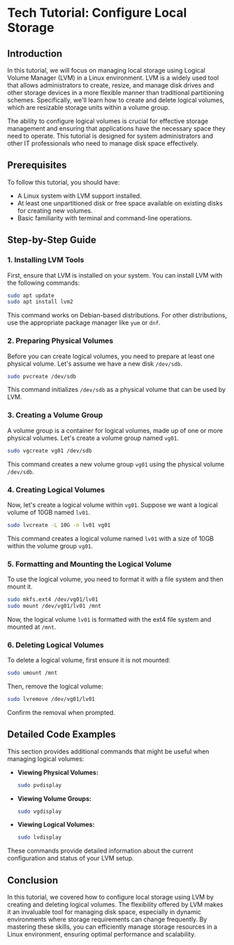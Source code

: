 # Tech Tutorial: Configure Local Storage

## Introduction

In this tutorial, we will focus on managing local storage using Logical Volume Manager (LVM) in a Linux environment. LVM is a widely used tool that allows administrators to create, resize, and manage disk drives and other storage devices in a more flexible manner than traditional partitioning schemes. Specifically, we'll learn how to create and delete logical volumes, which are resizable storage units within a volume group.

The ability to configure logical volumes is crucial for effective storage management and ensuring that applications have the necessary space they need to operate. This tutorial is designed for system administrators and other IT professionals who need to manage disk space effectively.

## Prerequisites

To follow this tutorial, you should have:
- A Linux system with LVM support installed.
- At least one unpartitioned disk or free space available on existing disks for creating new volumes.
- Basic familiarity with terminal and command-line operations.

## Step-by-Step Guide

### 1. Installing LVM Tools

First, ensure that LVM is installed on your system. You can install LVM with the following commands:

```bash
sudo apt update
sudo apt install lvm2
```

This command works on Debian-based distributions. For other distributions, use the appropriate package manager like `yum` or `dnf`.

### 2. Preparing Physical Volumes

Before you can create logical volumes, you need to prepare at least one physical volume. Let's assume we have a new disk `/dev/sdb`.

```bash
sudo pvcreate /dev/sdb
```

This command initializes `/dev/sdb` as a physical volume that can be used by LVM.

### 3. Creating a Volume Group

A volume group is a container for logical volumes, made up of one or more physical volumes. Let's create a volume group named `vg01`.

```bash
sudo vgcreate vg01 /dev/sdb
```

This command creates a new volume group `vg01` using the physical volume `/dev/sdb`.

### 4. Creating Logical Volumes

Now, let's create a logical volume within `vg01`. Suppose we want a logical volume of 10GB named `lv01`.

```bash
sudo lvcreate -L 10G -n lv01 vg01
```

This command creates a logical volume named `lv01` with a size of 10GB within the volume group `vg01`.

### 5. Formatting and Mounting the Logical Volume

To use the logical volume, you need to format it with a file system and then mount it.

```bash
sudo mkfs.ext4 /dev/vg01/lv01
sudo mount /dev/vg01/lv01 /mnt
```

Now, the logical volume `lv01` is formatted with the ext4 file system and mounted at `/mnt`.

### 6. Deleting Logical Volumes

To delete a logical volume, first ensure it is not mounted:

```bash
sudo umount /mnt
```

Then, remove the logical volume:

```bash
sudo lvremove /dev/vg01/lv01
```

Confirm the removal when prompted.

## Detailed Code Examples

This section provides additional commands that might be useful when managing logical volumes:

- **Viewing Physical Volumes:**
  ```bash
  sudo pvdisplay
  ```
- **Viewing Volume Groups:**
  ```bash
  sudo vgdisplay
  ```
- **Viewing Logical Volumes:**
  ```bash
  sudo lvdisplay
  ```

These commands provide detailed information about the current configuration and status of your LVM setup.

## Conclusion

In this tutorial, we covered how to configure local storage using LVM by creating and deleting logical volumes. The flexibility offered by LVM makes it an invaluable tool for managing disk space, especially in dynamic environments where storage requirements can change frequently. By mastering these skills, you can efficiently manage storage resources in a Linux environment, ensuring optimal performance and scalability.